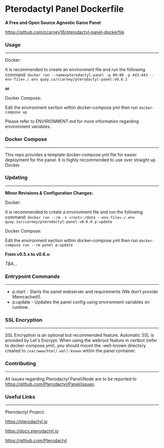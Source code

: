 # Pterodactyl Panel Dockerfile #
__A Free and Open Source Agnostic Game Panel__

https://github.com/ccarney16/pterodactyl-panel-dockerfile

### Usage ###

---

Docker:

It is recommended to create an environment file and run the following command:
`docker run --name=pterodactyl-panel -p 80:80 -p 443:443 --env-file=./.env quay.io/ccarney/pterodactyl-panel:v0.6.1`

__or__

Docker Compose:

Edit the environment section within docker-compose.yml then run `docker-compose up`

Please refer to ENVIRIONMENT.md for more information regarding environment variables.

### Docker Compose ###

---

This repo provides a template docker-compose.yml file for easier deployment for the panel. It is highly recommended to use over straight up Docker.

### Updating ###

---

__Minor Revisions & Configuration Changes:__

Docker:

It is recommended to create a environment file and run the following command: `docker run --rm -v <root>:/data --env-file=./.env quay.io/ccarney/pterodactyl-panel:v0.6.0 p:update`

Docker Compose:

Edit the environment section within docker-compose.yml then run `docker-compose run --rm panel p:update`

__From v0.5.x to v0.6.x:__

*TBA...*

### Entrypoint Commands ###

---

* p:start - Starts the panel webserver and requirements (We don't provide Memcached!).
* p:update - Updates the panel config using environment variables on runtime.

### SSL Encryption ###

---

SSL Encryption is an optional but recommended feature. Automatic SSL is provided by Let's Encrypt. When using the webroot feature in certbot (refer to docker-compose.yml), you should mount the .well-known directory created to `/var/www/html/.well-known` within the panel container.

### Contributing ###

---

All issues regarding Pterodactyl Panel/Node are to be reported to https://github.com/Pterodactyl/Panel/issues.

### Useful Links ###

---

Pterodactyl Project:

https://pterodactyl.io

https://docs.pterodactyl.io

https://github.com/Pterodactyl
